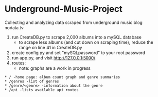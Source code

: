 # Underground-Music-Project
Collecting and analyzing data scraped from underground music blog nodata.tv

1. run CreateDB.py to scrape 2,000 albums into a mySQL database
      - to scrape less albums (and cut down on scraping time), reduce the range on line 41 in CreateDB.py
2. create config.py and set "mySQLpassword" to your root password
3. run app.py, and visit http://127.0.0.1:5000/
3. routes: 
      - note: graphs are a work in progress
```
* / -home page: album count graph and genre summaries
* /genres -list of genres
* /genre/<genre> -information about the genre
* /api -lists available api routes
```

